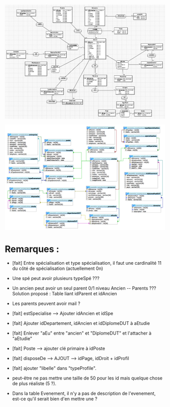 ![schemaEA](https://raw.githubusercontent.com/RobinDumontChaponet/synthese/master/schemaEA.png)

![schema](https://raw.githubusercontent.com/RobinDumontChaponet/synthese/master/db.png)

Remarques :
===========

  - [fait] Entre spécialisation et type spécialisation, il faut une cardinalité 11 du côté de spécialisation (actuellement 0n)
  - Une spé peut avoir plusieurs typeSpé ???
  - Un ancien peut avoir un seul parent 0/1 niveau Ancien -- Parents ??? Solution proposé : Table liant idParent et idAncien
  - Les parents peuvent avoir mail ?
  - [fait] estSpecialise --> Ajouter idAncien et idSpe
  - [fait] Ajouter idDepartement, idAncien et idDiplomeDUT à aEtudie
  - [fait] Enlever "aEu" entre "ancien" et "DiplomeDUT" et l'attacher à "aEtudie"
  - [fait] Poste --> ajouter clé primaire à idPoste
  - [fait] disposeDe --> AJOUT --> idPage, idDroit + idProfil
  - [fait] ajouter "libelle" dans "typeProfile".
  - peut-être ne pas mettre une taille de 50 pour les id mais quelque chose de plus réaliste (5 ?).

- Dans la table Evenement, il n'y a pas de description de l'evenement, est-ce qu'il serait bien d'en mettre une ?
